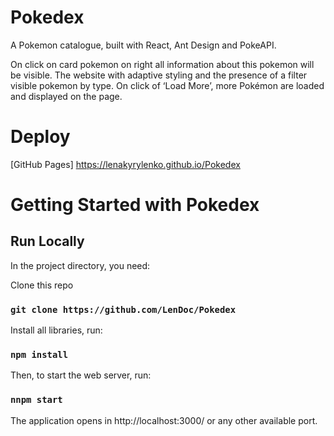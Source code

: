 # Pokedex

A Pokemon catalogue, built with React, Ant Design and PokeAPI.

On click on card pokemon on right all information about this pokemon will be visible.
The website with adaptive styling and the presence of a filter visible pokemon by type.
On click of ‘Load More’, more Pokémon are loaded and displayed on the page.

# Deploy

[GitHub Pages] https://lenakyrylenko.github.io/Pokedex

# Getting Started with Pokedex

## Run Locally

In the project directory, you need:

Clone this repo

### `git clone https://github.com/LenDoc/Pokedex`
Install all libraries, run:

### `npm install`

Then, to start the web server, run:

### `nnpm start`

The application opens in http://localhost:3000/ or any other available port.


